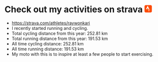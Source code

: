 # Check out my activities on strava ![logo](https://github.com/raywonkari/raywonkari/blob/master/logo/strava.png)
* https://strava.com/athletes/raywonkari
* I recently started running and cycling.
* Total cycling distance from this year: 252.81 km
* Total running distance from this year: 191.53 km
* All time cycling distance: 252.81 km
* All time running distance: 191.53 km
* My moto with this is to inspire at least a few people to start exercising.

